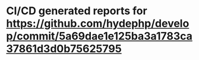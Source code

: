 # CI/CD generated reports for https://github.com/hydephp/develop/commit/5a69dae1e125ba3a1783ca37861d3d0b75625795
